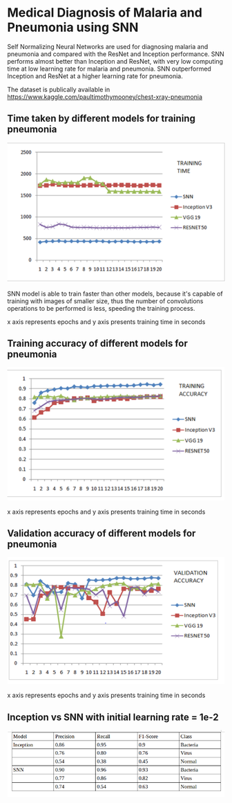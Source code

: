 # Medical Diagnosis of Malaria and Pneumonia using SNN

Self Normalizing Neural Networks are used for diagnosing malaria and pneumonia and compared with the ResNet and Inception performance.
SNN performs almost better than Inception and ResNet, with very low computing time at low learning rate for malaria and pneumonia.
SNN outperformed Inception and ResNet at a higher learning rate for pneumonia. 

The dataset is publically available in https://www.kaggle.com/paultimothymooney/chest-xray-pneumonia

## Time taken by different models for training pneumonia
![](images/pneu_training_time.png)

SNN model is able to train faster than other models, because it's capable of training with images of smaller size, thus the number of convolutions operations to be performed is less, speeding the training process. 

x axis represents epochs and y axis presents training time in seconds

## Training accuracy of different models for pneumonia
![](images/training_accuracy_pneumonia.png)

x axis represents epochs and y axis presents training time in seconds

## Validation accuracy of different models for pneumonia
![](images/validation_accuracy_pneu.png)

x axis represents epochs and y axis presents training time in seconds

## Inception vs SNN with initial learning rate = 1e-2
![](images/higher_learning_rate.png)
